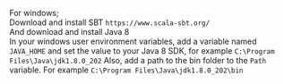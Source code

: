 For windows;  
Download and install SBT ```https://www.scala-sbt.org/```          
And download and install Java 8  
In your windows user environment variables, add a variable named ```JAVA_HOME``` and set the value to your Java 8 SDK,
for example ```C:\Program Files\Java\jdk1.8.0_202```
Also, add a path to the bin folder to the ```Path``` variable. For example ```C:\Program Files\Java\jdk1.8.0_202\bin```




